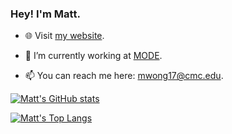 ### Hey! I'm Matt.

- 🌐 Visit [my website](https://mattthewong.com).

- 🤖 I’m currently working at [MODE](https://www.tinkermode.com/).

- 📫 You can reach me here: mwong17@cmc.edu.

[![Matt's GitHub stats](https://github-readme-stats.vercel.app/api?username=mattthewong&count_private=true&show_icons=true&theme=swift)](https://github.com/anuraghazra/github-readme-stats)

[![Matt's Top Langs](https://github-readme-stats.vercel.app/api/top-langs/?username=mattthewong&theme=swift&langs_count=5)](https://github.com/anuraghazra/github-readme-stats)

<!--
**mattthewong/mattthewong** is a ✨ _special_ ✨ repository because its `README.md` (this file) appears on your GitHub profile.

Here are some ideas to get you started:

- 🔭 I’m currently working on ...
- 🌱 I’m currently learning ...
- 👯 I’m looking to collaborate on ...
- 🤔 I’m looking for help with ...
- 💬 Ask me about ...
- 📫 How to reach me: ...
- 😄 Pronouns: ...
- ⚡ Fun fact: ...
-->
